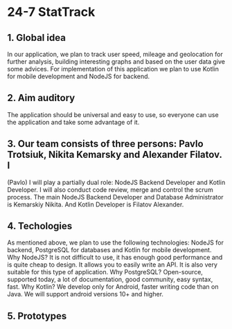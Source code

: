 # 24-7 StatTrack
## 1. Global idea

In our application, we plan to track user speed, mileage and geolocation
for further analysis, building interesting graphs and based on the user data give some advices.
For implementation of this application we plan to use Kotlin for mobile development and NodeJS for backend.

## 2. Aim auditory

The application should be universal and easy to use, so everyone can use the application 
and take some advantage of it.

## 3. Our team consists of three persons: Pavlo Trotsiuk, Nikita Kemarsky and Alexander Filatov. I 
(Pavlo) I will play a partially dual role: NodeJS Backend Developer and Kotlin Developer. I will also conduct 
code review, merge and control the scrum process. The main NodeJS Backend Developer and Database Administrator 
is Kemarskiy Nikita. And Kotlin Developer is Filatov Alexander.

## 4. Techologies

As mentioned above, we plan to use the following technologies: NodeJS for backend, PostgreSQL for
databases and Kotlin for mobile development. Why NodeJS? It is not difficult to use, it has enough
good performance and is quite cheap to design. It allows you to easily write an API. It is also very 
suitable for this type of application. Why PostgreSQL? Open-source, supported today, a lot of 
documentation, good community, easy syntax, fast. Why Kotlin? We develop only for Android, faster
writing code than on Java. We will support android versions 10+ and higher.

## 5. Prototypes